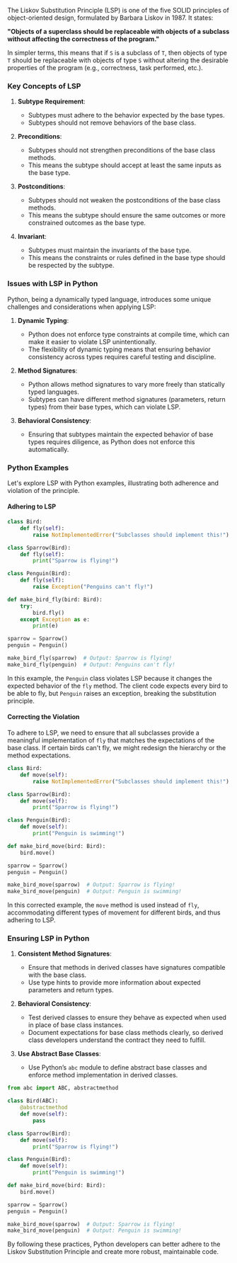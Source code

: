
The Liskov Substitution Principle (LSP) is one of the five SOLID principles of object-oriented design, formulated by Barbara Liskov in 1987. It states:

**"Objects of a superclass should be replaceable with objects of a subclass without affecting the correctness of the program."**

In simpler terms, this means that if `S` is a subclass of `T`, then objects of type `T` should be replaceable with objects of type `S` without altering the desirable properties of the program (e.g., correctness, task performed, etc.).

### Key Concepts of LSP

1. **Subtype Requirement**:
   - Subtypes must adhere to the behavior expected by the base types.
   - Subtypes should not remove behaviors of the base class.

2. **Preconditions**:
   - Subtypes should not strengthen preconditions of the base class methods.
   - This means the subtype should accept at least the same inputs as the base type.

3. **Postconditions**:
   - Subtypes should not weaken the postconditions of the base class methods.
   - This means the subtype should ensure the same outcomes or more constrained outcomes as the base type.

4. **Invariant**:
   - Subtypes must maintain the invariants of the base type.
   - This means the constraints or rules defined in the base type should be respected by the subtype.

### Issues with LSP in Python

Python, being a dynamically typed language, introduces some unique challenges and considerations when applying LSP:

1. **Dynamic Typing**:
   - Python does not enforce type constraints at compile time, which can make it easier to violate LSP unintentionally.
   - The flexibility of dynamic typing means that ensuring behavior consistency across types requires careful testing and discipline.

2. **Method Signatures**:
   - Python allows method signatures to vary more freely than statically typed languages.
   - Subtypes can have different method signatures (parameters, return types) from their base types, which can violate LSP.

3. **Behavioral Consistency**:
   - Ensuring that subtypes maintain the expected behavior of base types requires diligence, as Python does not enforce this automatically.

### Python Examples

Let's explore LSP with Python examples, illustrating both adherence and violation of the principle.

#### Adhering to LSP

```python
class Bird:
    def fly(self):
        raise NotImplementedError("Subclasses should implement this!")

class Sparrow(Bird):
    def fly(self):
        print("Sparrow is flying!")

class Penguin(Bird):
    def fly(self):
        raise Exception("Penguins can't fly!")

def make_bird_fly(bird: Bird):
    try:
        bird.fly()
    except Exception as e:
        print(e)

sparrow = Sparrow()
penguin = Penguin()

make_bird_fly(sparrow)  # Output: Sparrow is flying!
make_bird_fly(penguin)  # Output: Penguins can't fly!
```

In this example, the `Penguin` class violates LSP because it changes the expected behavior of the `fly` method. The client code expects every bird to be able to fly, but `Penguin` raises an exception, breaking the substitution principle.

#### Correcting the Violation

To adhere to LSP, we need to ensure that all subclasses provide a meaningful implementation of `fly` that matches the expectations of the base class. If certain birds can't fly, we might redesign the hierarchy or the method expectations.

```python
class Bird:
    def move(self):
        raise NotImplementedError("Subclasses should implement this!")

class Sparrow(Bird):
    def move(self):
        print("Sparrow is flying!")

class Penguin(Bird):
    def move(self):
        print("Penguin is swimming!")

def make_bird_move(bird: Bird):
    bird.move()

sparrow = Sparrow()
penguin = Penguin()

make_bird_move(sparrow)  # Output: Sparrow is flying!
make_bird_move(penguin)  # Output: Penguin is swimming!
```

In this corrected example, the `move` method is used instead of `fly`, accommodating different types of movement for different birds, and thus adhering to LSP.

### Ensuring LSP in Python

1. **Consistent Method Signatures**:
   - Ensure that methods in derived classes have signatures compatible with the base class.
   - Use type hints to provide more information about expected parameters and return types.

2. **Behavioral Consistency**:
   - Test derived classes to ensure they behave as expected when used in place of base class instances.
   - Document expectations for base class methods clearly, so derived class developers understand the contract they need to fulfill.

3. **Use Abstract Base Classes**:
   - Use Python’s `abc` module to define abstract base classes and enforce method implementation in derived classes.

```python
from abc import ABC, abstractmethod

class Bird(ABC):
    @abstractmethod
    def move(self):
        pass

class Sparrow(Bird):
    def move(self):
        print("Sparrow is flying!")

class Penguin(Bird):
    def move(self):
        print("Penguin is swimming!")

def make_bird_move(bird: Bird):
    bird.move()

sparrow = Sparrow()
penguin = Penguin()

make_bird_move(sparrow)  # Output: Sparrow is flying!
make_bird_move(penguin)  # Output: Penguin is swimming!
```

By following these practices, Python developers can better adhere to the Liskov Substitution Principle and create more robust, maintainable code.